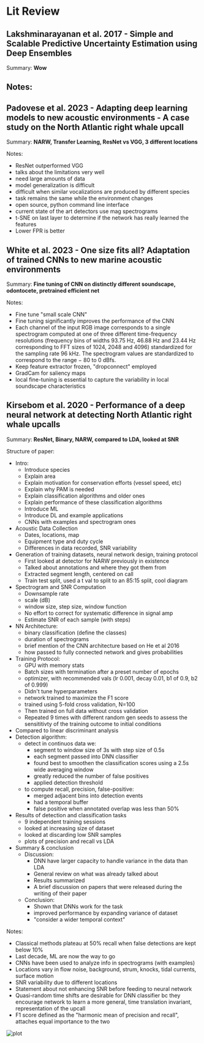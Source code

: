 # Lit Review

## Lakshminarayanan et al. 2017 - Simple and Scalable Predictive Uncertainty Estimation using Deep Ensembles

Summary: **Wow**

Notes:
- 


## Padovese et al. 2023 - Adapting deep learning models to new acoustic environments - A case study on the North Atlantic right whale upcall

Summary: **NARW, Transfer Learning, ResNet vs VGG, 3 different locations**

Notes: 
- ResNet outperformed VGG
- talks about the limitations very well
- need large amounts of data 
- model generalization is difficult 
- difficult when similar vocalizations are produced by different species 
- task remains the same while the environment changes 
- open source, python command line interface
- current state of the art detectors use mag spectrograms 
- t-SNE on last layer to determine if the network has really learned the features
- Lower FPR is better 

## White et al. 2023 - One size fits all? Adaptation of trained CNNs to new marine acoustic environments

Summary: **Fine tuning of CNN on distinctly different soundscape, odontocete, pretrained efficient net**

Notes: 
- Fine tune "small scale CNN"
- Fine tuning significantly improves  the performance of the CNN
- Each channel of the input RGB image corresponds to a single spectrogram computed at one of three different time-frequency resolutions (frequency bins of widths 93.75 Hz, 46.88 Hz and 23.44 Hz corresponding to FFT sizes of 1024, 2048 and 4096) standardized for the sampling rate 96 kHz. The spectrogram values are standardized to correspond to the range − 80 to 0 dBfs.
- Keep feature extractor frozen, "dropconnect" employed
- GradCam for saliency maps
- local fine-tuning is essential to capture the variability in local soundscape characteristics

## Kirsebom et al. 2020 - Performance of a deep neural network at detecting North Atlantic right whale upcalls ##

Summary: **ResNet, Binary, NARW, compared to LDA, looked at SNR**

Structure of paper: 
- Intro:
  - Introduce species 
  - Explain area 
  - Explain motivation for conservation efforts (vessel speed, etc)
  - Explain why PAM is needed 
  - Explain classification algorithms and older ones 
  - Explain performance of these classification algorithms 
  - Introduce ML
  - Introduce DL and example applications
  - CNNs with examples and spectrogram ones
- Acoustic Data Collection
  - Dates, locations, map
  - Equipment type and duty cycle 
  - Differences in data recorded, SNR variability
- Generation of training datasets, neural network design, training protocol
  - First looked at detector for NARW previously in existence 
  - Talked about annotations and where they got them from
  - Extracted segment length, centered on call
  - Train test split, used a t val to split to an 85:15 split, cool diagram
- Spectrogram and SNR Computation
  - Downsample rate
  - scale (dB)
  - window size, step size, window function
  - No effort to correct for systematic difference in signal amp
  - Estimate SNR of each sample (with steps)
- NN Architecture: 
  - binary classification (define the classes)
  - duration of spectrograms 
  - brief mention of the CNN architecture based on He et al 2016
  - how passed to fully connected network and gives probabilities 
- Training Protocol:
  - GPU with memory stats 
  - Batch sizes with termination after a preset number of epochs 
  - optimizer, with recommended vals (lr 0.001, decay 0.01, b1 of 0.9, b2 of 0.999)
  - Didn't tune hyperparameters 
  - network trained to maximize the F1 score
  - trained using 5-fold cross validation, N=100
  - Then trained on full data without cross validation 
  - Repeated 9 times with different random gen seeds to assess the sensititivty of the training outcome to initial conditions
- Compared to linear discriminant analysis
- Detection algorithm:
  - detect in continuos data we:
    - segment to window size of 3s with step size of 0.5s
    - each segment passed into DNN classifier 
    - found best to smoothen the classification scores using a 2.5s wide averaging window 
    - greatly reduced the number of false positives
    - applied detection threshold
  - to compute recall, precision, false-positive:
    - merged adjacent bins into detection events 
    - had a temporal buffer
    - false positive when annotated overlap was less than 50%
- Results of detection and classification tasks
  - 9 independent training sessions 
  - looked at increasing size of dataset 
  - looked at discarding low SNR samples
  - plots of precision and recall vs LDA
- Summary & conclusion
  - Discussion:
    - DNN have larger capacity to handle variance in the data than LDA
    - General review on what was already talked about
    - Results summarized
    - A brief discussion on papers that were released during the writing of their paper
  - Conclusion: 
    - Shown that DNNs work for the task
    - improved performance by expanding variance of dataset
    - "consider a wider temporal context"

Notes:
- Classical methods plateau at 50% recall when false detections are kept below 10%
- Last decade, ML are now the way to go
- CNNs have been used to analyze info in spectrograms (with examples)
- Locations vary in flow noise, background, strum, knocks, tidal currents, surface motion
- SNR variability due to different locations 
- Statement about not enhancing SNR before feeding to neural network
- Quasi-random time shifts are desirable for DNN classifier bc they encourage network to learn a more general, time translation invariant, representation of the upcall 
- F1 score defined as the "harmonic mean of precision and recall", attaches equal importance to the two

![plot](kirsebom.png)

